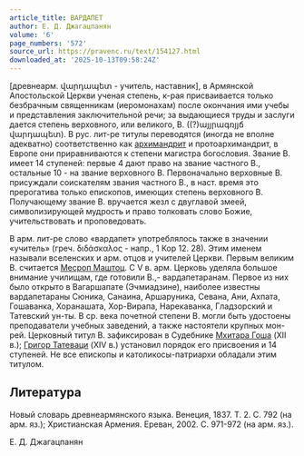 ```yaml
---
article_title: ВАРДАПЕТ
author: Е. Д. Джагацпанян
volume: '6'
page_numbers: '572'
source_url: https://pravenc.ru/text/154127.html
downloaded_at: '2025-10-13T09:58:24Z'
---
```


[древнеарм. վարդապետ - учитель, наставник], в Армянской Апостольской Церкви ученая степень, к-рая присваивается только безбрачным священникам (иеромонахам) после окончания ими учебы и представления заключительной речи; за выдающиеся труды и заслуги дается степень верховного, или великого, В. ((?)այյրագռյյճ վարդապետ). В рус. лит-ре титулы переводятся (иногда не вполне адекватно) соответственно как [архимандрит](https://pravenc.ru/text/архимандрит.html) и протоархимандрит, в Европе они приравниваются к степени магистра богословия. Звание В. имеет 14 ступеней: первые 4 дают право на звание частного В., остальные 10 - на звание верховного В. Первоначально верховные В. присуждали соискателям звания частного В., в наст. время это прерогатива только епископов, имеющих степень верховного В. Получающему звание В. вручается жезл с двуглавой змеей, символизирующей мудрость и право толковать слово Божие, учительствовать и проповедовать.

В арм. лит-ре слово «вардапет» употреблялось также в значении «учитель» (греч. διδάσκαλος - напр., 1 Кор 12. 28). Этим именем называли вселенских и арм. отцов и учителей Церкви. Первым великим В. считается [Месроп Маштоц](<https://pravenc.ru/text/Месроп Маштоц.html>). С V в. арм. Церковь уделяла большое внимание училищам, где готовили В.,- вардапетаранам. Первое из них было открыто в Вагаршапате (Эчмиадзине), наиболее известны вардапетараны Сюника, Санаина, Аршаруника, Севана, Ани, Ахпата, Гошаванка, Хоранашата, Хор-Вирапа, Нарекаванка, Гладзорский и Татевский ун-ты. В ср. века почетной степени В. могли быть удостоены преподаватели учебных заведений, а также настоятели крупных мон-рей. Церковный титул В. зафиксирован в Судебнике [Мхитара Гоша](<https://pravenc.ru/text/Мхитар Гош.html>) (XII в.); [Григор Татеваци](<https://pravenc.ru/text/Григор Татеваци.html>) (XIV в.) установил порядок его присвоения и 14 ступеней. Не все епископы и католикосы-патриархи обладали этим титулом.

## Литература

Новый словарь древнеармянского языка. Венеция, 1837. Т. 2. С. 792 (на арм. яз.); Христианская Армения. Ереван, 2002. С. 971-972 (на арм. яз.).

Е. Д. Джагацпанян
